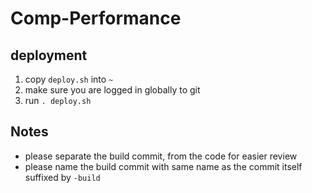 # Comp-Performance

## deployment

1. copy `deploy.sh` into `~`
2. make sure you are logged in globally to git 
3. run `. deploy.sh` 


## Notes

- please separate the build commit, from the code for easier review
- please name the build commit with same name as the commit itself suffixed by `-build`